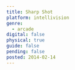 ```yaml
---
title: Sharp Shot
platform: intellivision
genre:
  - arcade
digital: false
physical: true
guide: false
pending: false
posted: 2014-02-14
---
```

